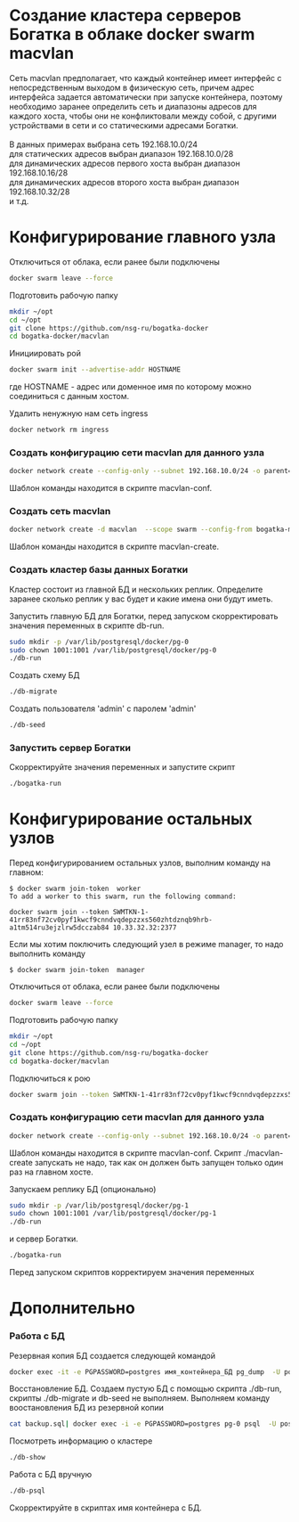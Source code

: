 # Создание кластера серверов Богатка в облаке docker swarm macvlan

Сеть macvlan предполагает, что каждый контейнер имеет интерфейс с непосредственным выходом в физическую сеть, причем адрес интерфейса задается автоматически при запуске контейнера, поэтому необходимо заранее определить сеть и диапазоны адресов для каждого хоста, чтобы они не конфликтовали между собой, с другими устройствами в сети и со статическими адресами Богатки.\
\
В данных примерах выбрана сеть 192.168.10.0/24\
для статических адресов выбран диапазон   192.168.10.0/28\
для динамических адресов первого хоста выбран диапазон 192.168.10.16/28\
для динамических адресов второго хоста выбран диапазон 192.168.10.32/28\
и т.д.

# Конфигурирование главного узла

Отключиться от облака, если ранее были подключены
```bash
docker swarm leave --force
```
Подготовить рабочую папку
```bash
mkdir ~/opt
cd ~/opt
git clone https://github.com/nsg-ru/bogatka-docker
cd bogatka-docker/macvlan
```

Инициировать рой
```bash
docker swarm init --advertise-addr HOSTNAME
```
где HOSTNAME - адрес или доменное имя по которому можно соединиться с данным хостом.


Удалить ненужную нам сеть ingress
```bash
docker network rm ingress
```

### Создать конфигурацию сети macvlan для данного узла
```bash
docker network create --config-only --subnet 192.168.10.0/24 -o parent=enp3s0 --ip-range 192.168.10.16/28 bogatka-macvlan-conf
```
Шаблон команды находится в скрипте macvlan-conf.

### Создать сеть macvlan
```bash
docker network create -d macvlan  --scope swarm --config-from bogatka-macvlan-conf --attachable bogatka-macvlan
```
Шаблон команды находится в скрипте macvlan-create.

### Создать кластер базы данных Богатки
Кластер состоит из главной БД и нескольких реплик. Определите заранее сколько реплик у вас будет и какие имена они будут иметь.

Запустить главную БД для Богатки, перед запуском скорректировать значения переменных в скрипте db-run.
```bash
sudo mkdir -p /var/lib/postgresql/docker/pg-0
sudo chown 1001:1001 /var/lib/postgresql/docker/pg-0
./db-run
```
Создать схему БД
```bash
./db-migrate
```
Создать пользователя 'admin' с паролем 'admin'
```bash
./db-seed
```

### Запустить сервер Богатки
Скорректируйте значения переменных и запустите скрипт
```bash
./bogatka-run
```



# Конфигурирование остальных узлов
Перед конфигурированием остальных узлов, выполним команду на главном:
```text
$ docker swarm join-token  worker
To add a worker to this swarm, run the following command:

docker swarm join --token SWMTKN-1-41rr83nf72cv0pyf1kwcf9cnndvqdepzzxs560zhtdznqb9hrb-a1tm514ru3ejzlrw5dcczab84 10.33.32.32:2377
```
Если мы хотим поключить следующий узел в режиме manager, то надо выполнить команду
```text
$ docker swarm join-token  manager
```

Отключиться от облака, если ранее были подключены
```bash
docker swarm leave --force
```
Подготовить рабочую папку
```bash
mkdir ~/opt
cd ~/opt
git clone https://github.com/nsg-ru/bogatka-docker
cd bogatka-docker/macvlan
```

Подключиться к рою
```bash
docker swarm join --token SWMTKN-1-41rr83nf72cv0pyf1kwcf9cnndvqdepzzxs560zhtdznqb9hrb-a1tm514ru3ejzlrw5dcczab84 10.33.32.32:2377
```

### Создать конфигурацию сети macvlan для данного узла
```bash
docker network create --config-only --subnet 192.168.10.0/24 -o parent=enp3s0 --ip-range 192.168.10.32/28 bogatka-macvlan-conf
```
Шаблон команды находится в скрипте macvlan-conf.
Скрипт ./macvlan-create запускать не надо, так как он должен быть запущен только один раз на главном хосте.

Запускаем реплику БД (опционально)
```bash
sudo mkdir -p /var/lib/postgresql/docker/pg-1
sudo chown 1001:1001 /var/lib/postgresql/docker/pg-1
./db-run
```
и сервер Богатки.
```bash
./bogatka-run
```

Перед запуском скриптов корректируем значения переменных



# Дополнительно
### Работа с БД

Резервная копия БД создается следующей командой
```bash
docker exec -it -e PGPASSWORD=postgres имя_контейнера_БД pg_dump  -U postgres  bogatka > backup.sql
```

Восстановление БД. Создаем пустую БД с помощью скрипта ./db-run, скрипты ./db-migrate и db-seed не выполняем.
Выполняем команду воостановления БД из резервной копии
```bash
cat backup.sql| docker exec -i -e PGPASSWORD=postgres pg-0 psql  -U postgres  bogatka
```

Посмотреть информацию о кластере
```bash
./db-show
```
Работа с БД вручную
```bash
./db-psql
```
Скорректируйте в скриптах имя контейнера с БД.
